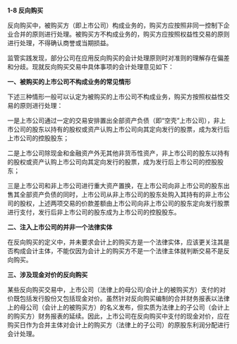 **1-8 反向购买**

反向购买中，被购买方（即上市公司）构成业务的，购买方应按照非同一控制下企业合并的原则进行处理。被购买方不构成业务的，购买方应按照权益性交易的原则进行处理，不得确认商誉或当期损益。

监管实践发现，部分公司在应用反向购买的会计处理原则时对准则的理解存在偏差和分歧。现就反向购买交易中具体事项的会计处理意见如下：

**一、被购买的上市公司不构成业务的常见情形**

下述三种情形一般可以认定为被购买的上市公司不构成业务，购买方按照权益性交易的原则进行处理：

一是上市公司通过一定的交易安排置出全部资产负债（即“空壳”上市公司），非上市公司的股东以持有的股权或资产认购上市公司向其定向发行的股票，成为发行后上市公司的控股股东；

二是上市公司除现金和金融资产外无其他非货币性资产，非上市公司的股东以持有的股权或资产认购上市公司向其定向发行的股票，成为发行后上市公司的控股股东；

三是上市公司和非上市公司进行重大资产置换，在上市公司向非上市公司的股东出售其全部资产负债的同时，上市公司从非上市公司的股东处购入其持有的非上市公司的股权，上述两项交易的价款差额由上市公司向非上市公司的股东定向发行股票进行支付，发行后非上市公司的股东成为上市公司的控股股东。

**二、注入上市公司的并非一个法律实体**

在反向购买的定义中，并未要求会计上的购买方是一个法律实体，应该更关注其是否构成会计主体，不能仅因为会计上的购买方不是一个法律主体就判断交易不是反向购买。

**三、涉及现金对价的反向购买**

某些反向购买交易中，上市公司（法律上的母公司/会计上的被购买方）支付的对价既包括发行股份又包括现金对价。虽然针对反向购买编制的合并财务报表以法律上的母公司（会计上的被购买方）的名义发布，但实质为法律上的子公司（会计上的购买方）财务报表的延续。因此，上市公司在反向购买中支付的现金对价，应在购买日作为合并主体对会计上的购买方（法律上的子公司）的原股东利润分配进行会计处理。